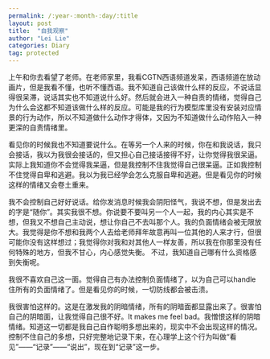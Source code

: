 ```yaml
---
permalink: /:year-:month-:day/:title
layout: post
title:  "自我观察"
author: "Lei Lie"
categories: Diary
tag: protected
---
```


上午和你去看望了老师。在老师家里，我看CGTN西语频道发呆，西语频道在放动画片，但是我看不懂，也听不懂西语。我不知道自己该做什么样的反应，不说话显得很呆滞，说话其实也不知道说什么好。然后就会进入一种自责的情绪，觉得自己为什么会这都不知道该做什么样的反应。可能是我的行为模型库里没有安装对应情景的行为动作，所以不知道做什么动作才得体，又因为不知道做什么动作陷入一种更深的自责情绪里。

看见你的时候我也不知道要说什么。在等另一个人来的时候，你在和我说话，我只会接话，我以为我很会接话的，但又担心自己接话接得不好，让你觉得我很呆逼。实际上我知道你不会觉得我呆逼，但是我控制不住我觉得自己很呆逼。正如我控制不住觉得自卑和逃避。我以为我已经学会怎么克服自卑和逃避。但是看见你的时候这样的情绪又会卷土重来。

我不会控制自己好好说话。给你发消息时候我会阴阳怪气，我说不想，但是发出去的字是“随你”。其实我很不想。你说要不要叫另一个人一起，我的内心其实是不想，但我又不想自己主动说，想让你自己不去叫那个人。我的负面情绪会被无限放大。我觉得是你不想和我两个人去给老师拜年故意再叫一位其他的人来才行，但很可能你没有这样想过；我觉得你对我和对其他人一样友善，所以我在你那里没有任何特殊的地方，但我不甘心，内心感觉失衡。 不过，我知道自己哪有什么资格感到失衡呢。

我很不喜欢自己这一面。觉得自己有办法控制负面情绪了，以为自己可以handle住所有的负面情绪了。但是看见你的时候，一切防线都会被击溃。

我很害怕这样的。这是在激发我的阴暗情绪，所有的阴暗面都显露出来了。很害怕自己的阴暗面，让我觉得自己很不好。It makes me feel bad。我憎恨这样的阴暗情绪。知道这一切都是我自己自作聪明多想出来的，现实中不会出现这样的情况。控制不住自己的多想，只好完整地记录下来，在心理学上这个行为叫做“看见”——“记录”——“说出”，现在到“记录”这一步。